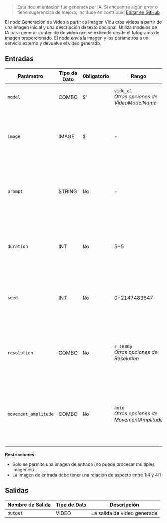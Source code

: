 > Esta documentación fue generada por IA. Si encuentra algún error o tiene sugerencias de mejora, ¡no dude en contribuir! [Editar en GitHub](https://github.com/Comfy-Org/embedded-docs/blob/main/comfyui_embedded_docs/docs/ViduImageToVideoNode/es.md)

El nodo Generación de Video a partir de Imagen Vidu crea videos a partir de una imagen inicial y una descripción de texto opcional. Utiliza modelos de IA para generar contenido de video que se extiende desde el fotograma de imagen proporcionado. El nodo envía la imagen y los parámetros a un servicio externo y devuelve el video generado.

## Entradas

| Parámetro | Tipo de Dato | Obligatorio | Rango | Descripción |
|-----------|-----------|----------|-------|-------------|
| `model` | COMBO | Sí | `vidu_q1`<br>*Otras opciones de VideoModelName* | Nombre del modelo (por defecto: vidu_q1) |
| `image` | IMAGE | Sí | - | Una imagen que se utilizará como fotograma inicial del video generado |
| `prompt` | STRING | No | - | Una descripción textual para la generación de video (por defecto: vacío) |
| `duration` | INT | No | 5-5 | Duración del video de salida en segundos (por defecto: 5, fijado en 5 segundos) |
| `seed` | INT | No | 0-2147483647 | Semilla para la generación de video (0 para aleatorio) (por defecto: 0) |
| `resolution` | COMBO | No | `r_1080p`<br>*Otras opciones de Resolution* | Los valores admitidos pueden variar según el modelo y la duración (por defecto: r_1080p) |
| `movement_amplitude` | COMBO | No | `auto`<br>*Otras opciones de MovementAmplitude* | La amplitud de movimiento de los objetos en el fotograma (por defecto: auto) |

**Restricciones:**

- Solo se permite una imagen de entrada (no puede procesar múltiples imágenes)
- La imagen de entrada debe tener una relación de aspecto entre 1:4 y 4:1

## Salidas

| Nombre de Salida | Tipo de Dato | Descripción |
|-------------|-----------|-------------|
| `output` | VIDEO | La salida de video generada |
